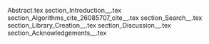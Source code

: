 Abstract.tex
section_Introduction__.tex
section_Algorithms_cite_26085707_cite__.tex
section_Search__.tex
section_Library_Creation__.tex
section_Discussion__.tex
section_Acknowledgements__.tex